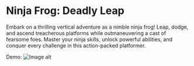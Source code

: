 # Ninja Frog: Deadly Leap

Embark on a thrilling vertical adventure as a nimble ninja frog! Leap, dodge, and ascend treacherous platforms while outmaneuvering a cast of fearsome foes. Master your ninja skills, unlock powerful abilities, and conquer every challenge in this action-packed platformer.

Demo:
![Image alt](https://github.com/Sk0rd1/ImagesForReadMe/blob/main/Work2/1.gif)
